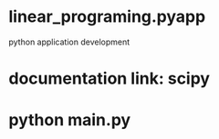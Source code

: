 # linear_programing.pyapp
python application development
# documentation link: scipy

# python main.py
